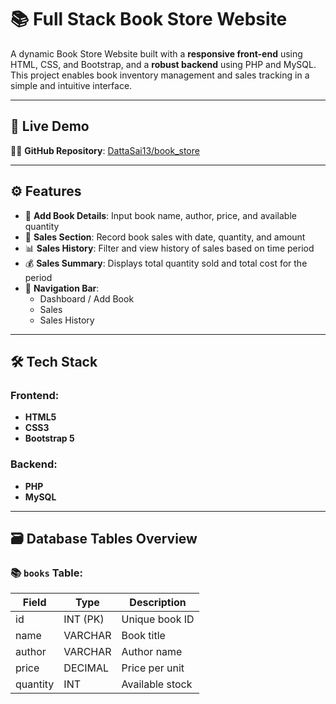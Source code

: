 # 📚 Full Stack Book Store Website

A dynamic Book Store Website built with a **responsive front-end** using HTML, CSS, and Bootstrap, and a **robust backend** using PHP and MySQL. This project enables book inventory management and sales tracking in a simple and intuitive interface.

---

## 🔗 Live Demo

🧑‍💻 **GitHub Repository**: [DattaSai13/book_store](https://github.com/DattaSai13/book_store)

---

## ⚙️ Features

- 📘 **Add Book Details**: Input book name, author, price, and available quantity
- 🧾 **Sales Section**: Record book sales with date, quantity, and amount
- 📊 **Sales History**: Filter and view history of sales based on time period
- 💰 **Sales Summary**: Displays total quantity sold and total cost for the period
- 🧭 **Navigation Bar**:
  - Dashboard / Add Book
  - Sales
  - Sales History

---

## 🛠️ Tech Stack

### Frontend:
- **HTML5**
- **CSS3**
- **Bootstrap 5**

### Backend:
- **PHP**
- **MySQL**

---

## 🗃️ Database Tables Overview

### 📚 `books` Table:
| Field        | Type         | Description                  |
|--------------|--------------|------------------------------|
| id           | INT (PK)     | Unique book ID               |
| name         | VARCHAR      | Book title                   |
| author       | VARCHAR      | Author name                  |
| price        | DECIMAL      | Price per unit               |
| quantity     | INT          | Available stock              |




